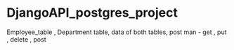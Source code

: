 # DjangoAPI_postgres_project

Employee_table ,
Department table,
data of both tables,
post man - get , put , delete , post
